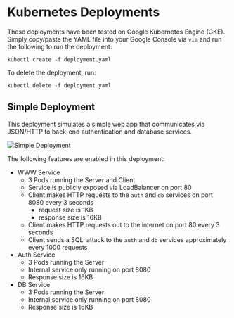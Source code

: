 # Kubernetes Deployments

These deployments have been tested on Google Kubernetes Engine (GKE). Simply copy/paste the YAML file into your Google Console via `vim` and run the following to run the deployment:

```
kubectl create -f deployment.yaml
```

To  delete the deployment, run:

```
kubectl delete -f deployment.yaml
```

## Simple Deployment

This deployment simulates a simple web app that communicates via JSON/HTTP to back-end authentication and database services.

![Simple Deployment](https://github.com/kellyjonbrazil/microsim/blob/master/k8s_deployments/images/simple.png)

The following features are enabled in this deployment:

- WWW Service
    - 3 Pods running the Server and Client
    - Service is publicly exposed via LoadBalancer on port 80
    - Client makes HTTP requests to the `auth` and `db` services on port 8080 every 3 seconds
        - request size is 1KB
        - response size is 16KB
    - Client makes HTTP requests out to the internet on port 80 every 3 seconds
    - Client sends a SQLi attack to the `auth` and `db` services approximately every 1000 requests
- Auth Service
    - 3 Pods running the Server
    - Internal service only running on port 8080
    - Response size is 16KB
- DB Service
    - 3 Pods running the Server
    - Internal service only running on port 8080
    - Response size is 16KB